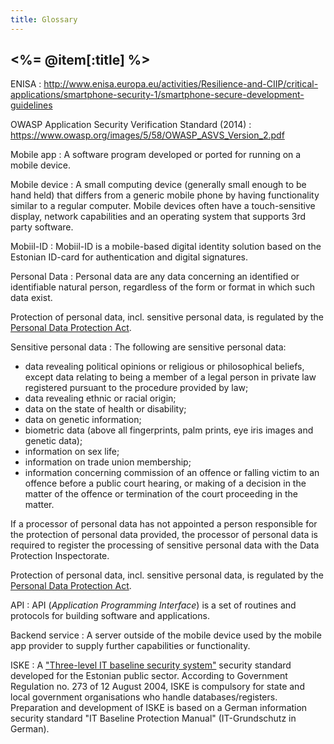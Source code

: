 ```yaml
---
title: Glossary
---
```


## <%= @item[:title] %>

ENISA
: <http://www.enisa.europa.eu/activities/Resilience-and-CIIP/critical-applications/smartphone-security-1/smartphone-secure-development-guidelines>

OWASP Application Security Verification Standard (2014)
: <https://www.owasp.org/images/5/58/OWASP_ASVS_Version_2.pdf>

Mobile app
: A software program developed or ported for running on a mobile device.

Mobile device
: A small computing device (generally small enough to be hand held) that differs from a generic mobile phone by having functionality similar to a regular computer. Mobile devices often have a touch-sensitive display, network capabilities and an operating system that supports 3rd party software.

Mobiil-ID
: Mobiil-ID is a mobile-based digital identity solution based on the Estonian ID-card for authentication and digital signatures.

Personal Data
: Personal data are any data concerning an identified or identifiable natural person, regardless of the form or format in which such data exist.

  Protection of personal data, incl. sensitive personal data, is regulated by the [Personal Data Protection Act](https://www.riigiteataja.ee/en/eli/ee/509072014018/consolide/current).

Sensitive personal data
: The following are sensitive personal data:

  - data revealing political opinions or religious or philosophical beliefs, except data relating to being a member of a legal person in private law registered pursuant to the procedure provided by law;
  - data revealing ethnic or racial origin;
  - data on the state of health or disability;
  - data on genetic information;
  - biometric data (above all fingerprints, palm prints, eye iris images and genetic data);
  - information on sex life;
  - information on trade union membership;
  - information concerning commission of an offence or falling victim to an offence before a public court hearing, or making of a decision in the matter of the offence or termination of the court proceeding in the matter.

  If a processor of personal data has not appointed a person responsible for the protection of personal data provided, the processor of personal data is required to register the processing of sensitive personal data with the Data Protection Inspectorate.

  Protection of personal data, incl. sensitive personal data, is regulated by the [Personal Data Protection Act](https://www.riigiteataja.ee/en/eli/ee/509072014018/consolide/current).

API
: API (*Application Programming Interface*) is a set of routines and protocols for building software and applications.

Backend service
: A server outside of the mobile device used by the mobile app provider to supply further capabilities or functionality.

ISKE
: A ["Three-level IT baseline security system"](https://www.ria.ee/en/iske-en.html) security standard developed for the Estonian public sector. According to Government Regulation no. 273 of 12 August 2004, ISKE is compulsory for state and local government organisations who handle databases/registers. Preparation and development of ISKE is based on a German information security standard "IT Baseline Protection Manual" (IT-Grundschutz in German).
